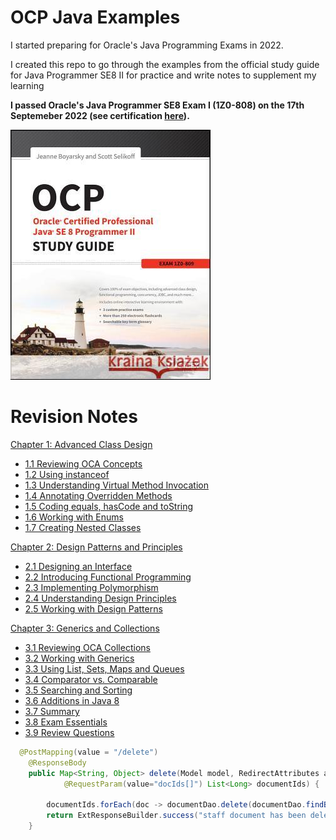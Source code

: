 # OCP Java Examples

I started preparing for Oracle's Java Programming Exams in 2022.

I created this repo to go through the examples from the official study guide for Java Programmer SE8 II for practice and write notes to supplement my learning

**I passed Oracle's Java Programmer SE8 Exam I (1Z0-808) on the 17th Septemeber 2022 (see certification [here](https://catalog-education.oracle.com/pls/certview/sharebadge?id=EA07F7E87C58656C402C410B4210C568878D18157BE7312F361477BEF21C9D87)).**

<img src="Book Cover.jpg">

# Revision Notes

[Chapter 1: Advanced Class Design](/src/chapter_1)

- [1.1 Reviewing OCA Concepts](/src/chapter_1/chapter_1_1_access_modifiers)
- [1.2 Using instanceof](/src/chapter_1/chapter_1_2_using_instanceof)
- [1.3 Understanding Virtual Method Invocation](/src/chapter_1/chapter_1_3_virtual_method_invocation)
- [1.4 Annotating Overridden Methods](/src/chapter_1/chapter_1_4_annotating_overridden_methods)
- [1.5 Coding equals, hasCode and toString](/src/chapter_1/chapter_1_5_equals_hashCode_toString)
- [1.6 Working with Enums](/src/chapter_1/chapter_1_6_enums)
- [1.7 Creating Nested Classes](/src/chapter_1/chapter_1_7_creating_nested_classes)

[Chapter 2: Design Patterns and Principles](/src/chapter_2)
- [2.1 Designing an Interface](/src/chapter_2/chapter_2_1_designing_an_interface)
- [2.2 Introducing Functional Programming](/src/chapter_2/chapter_2_2_intro_functional_programming)
- [2.3 Implementing Polymorphism](/src/chapter_2/chapter_2_3_implementing_polymorphism)
- [2.4 Understanding Design Principles](/src/chapter_2/chapter_2_4_understanding_design_principles)
- [2.5 Working with Design Patterns](/src/chapter_2/chapter_2_5_working_with_design_patterns)

[Chapter 3: Generics and Collections](/src/chapter_3)
- [3.1 Reviewing OCA Collections](/src/chapter_3/chapter_3_1_reviewing_oca_collections)
- [3.2 Working with Generics](/src/chapter_3/chapter_3_2_working_with_generics)
- [3.3 Using List, Sets, Maps and Queues](/src/chapter_3/chapter_3_3_using_lists_sets_maps_queues)
- [3.4 Comparator vs. Comparable](/src/chapter_3/chapter_3_4_comparator_vs_comparable)
- [3.5 Searching and Sorting]()
- [3.6 Additions in Java 8]()
- [3.7 Summary]()
- [3.8 Exam Essentials]()
- [3.9 Review Questions]()


```java
  @PostMapping(value = "/delete")
    @ResponseBody
    public Map<String, Object> delete(Model model, RedirectAttributes attributes, @PathVariable Long staffId,
            @RequestParam(value="docIds[]") List<Long> documentIds) {

        documentIds.forEach(doc -> documentDao.delete(documentDao.findById(doc)));
        return ExtResponseBuilder.success("staff document has been deleted successfully");
    }
```